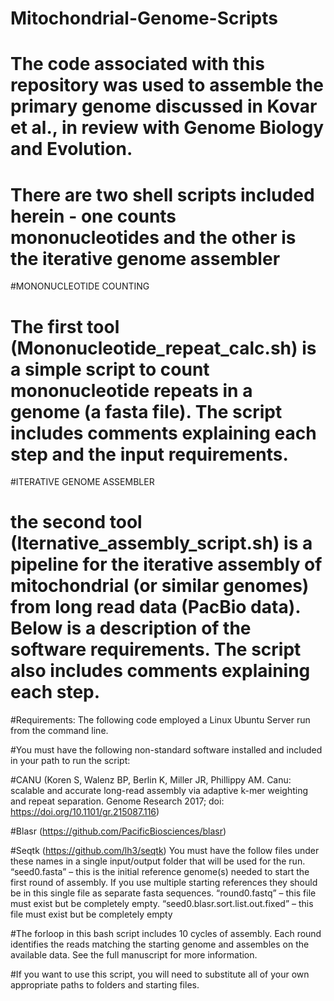# Mitochondrial-Genome-Scripts
# The code associated with this repository was used to assemble the primary genome discussed in Kovar et al., in review with Genome Biology and Evolution. 

# There are two shell scripts included herein - one counts mononucleotides and the other is the iterative genome assembler

#MONONUCLEOTIDE COUNTING
# The first tool (Mononucleotide_repeat_calc.sh) is a simple script to count mononucleotide repeats in a genome (a fasta file).  The script includes comments explaining each step and the input requirements.

#ITERATIVE GENOME ASSEMBLER
# the second tool (Iternative_assembly_script.sh) is a pipeline for the iterative assembly of mitochondrial (or similar genomes) from long read data (PacBio data).  Below is a description of the software requirements.  The script also includes comments explaining each step.

#Requirements: The following code employed a Linux Ubuntu Server run from the command line.

#You must have the following non-standard software installed and included in your path to run the script:

#CANU (Koren S, Walenz BP, Berlin K, Miller JR, Phillippy AM. Canu: scalable and accurate long-read assembly via adaptive k-mer weighting and repeat separation. Genome Research 2017; doi: https://doi.org/10.1101/gr.215087.116)

#Blasr (https://github.com/PacificBiosciences/blasr)

#Seqtk (https://github.com/lh3/seqtk)
You must have the follow files under these names in a single input/output folder that will be used for the run.
“seed0.fasta” – this is the initial reference genome(s) needed to start the first round of assembly. If you use multiple starting references they should be in this single file as separate fasta sequences.
“round0.fastq” – this file must exist but be completely empty.
“seed0.blasr.sort.list.out.fixed” – this file must exist but be completely empty

#The forloop in this bash script includes 10 cycles of assembly. Each round identifies the reads matching the starting genome and assembles on the available data. See the full manuscript for more information.

#If you want to use this script, you will need to substitute all of your own appropriate paths to folders and starting files.

